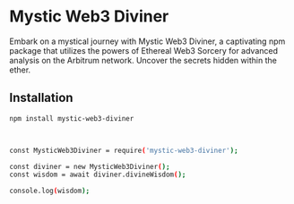# Mystic Web3 Diviner

Embark on a mystical journey with Mystic Web3 Diviner, a captivating npm package that utilizes the powers of Ethereal Web3 Sorcery for advanced analysis on the Arbitrum network. Uncover the secrets hidden within the ether.

## Installation
```bash
npm install mystic-web3-diviner



const MysticWeb3Diviner = require('mystic-web3-diviner');

const diviner = new MysticWeb3Diviner();
const wisdom = await diviner.divineWisdom();

console.log(wisdom);
